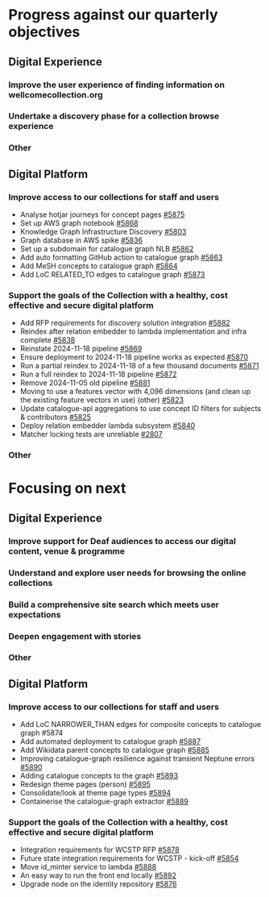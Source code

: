 # Progress against our quarterly objectives
## Digital Experience
### Improve the user experience of finding information on wellcomecollection.org


### Undertake a discovery phase for a collection browse experience




### Other


## Digital Platform
### Improve access to our collections for staff and users
-	Analyse hotjar journeys for concept pages [#5875](https://github.com/wellcomecollection/platform/issues/5875)
-	Set up AWS graph notebook [#5868](https://github.com/wellcomecollection/platform/issues/5868)
-	Knowledge Graph Infrastructure Discovery [#5803](https://github.com/wellcomecollection/platform/issues/5803)
-	Graph database in AWS spike [#5836](https://github.com/wellcomecollection/platform/issues/5836)
-	Set up a subdomain for catalogue graph NLB [#5862](https://github.com/wellcomecollection/platform/issues/5862)
-	Add auto formatting GitHub action to catalogue graph [#5863](https://github.com/wellcomecollection/platform/issues/5863)
-	Add MeSH concepts to catalogue graph [#5864](https://github.com/wellcomecollection/platform/issues/5864#event-16004246297)
-	Add LoC RELATED_TO edges to catalogue graph [#5873](https://github.com/wellcomecollection/platform/issues/5873)

### Support the goals of the Collection with a healthy, cost effective and secure digital platform
- Add RFP requirements for discovery solution integration [#5882](https://github.com/wellcomecollection/platform/issues/5882)
-	Reindex after relation embedder to lambda implementation and infra complete [#5838](https://github.com/wellcomecollection/platform/issues/5838)
-	Reinstate 2024-11-18 pipeline [#5869](https://github.com/wellcomecollection/platform/issues/5869)
-	Ensure deployment to 2024-11-18 pipeline works as expected [#5870](https://github.com/wellcomecollection/platform/issues/5870)
-	Run a partial reindex to 2024-11-18 of a few thousand documents [#5871](https://github.com/wellcomecollection/platform/issues/5871)
-	Run a full reindex to 2024-11-18 pipeline [#5872](https://github.com/wellcomecollection/platform/issues/5872)
-	Remove 2024-11-05 old pipeline [#5881](https://github.com/wellcomecollection/platform/issues/5881)
-	Moving to use a features vector with 4,096 dimensions (and clean up the existing feature vectors in use) (other) [#5823](https://github.com/wellcomecollection/platform/issues/5823)
-	Update catalogue-api aggregations to use concept ID filters for subjects & contributors [#5825](https://github.com/wellcomecollection/platform/issues/5825)
-	Deploy relation embedder lambda subsystem [#5840](https://github.com/wellcomecollection/platform/issues/5840)
-	Matcher locking tests are unreliable [#2807](https://github.com/wellcomecollection/catalogue-pipeline/issues/2807)

### Other



# Focusing on next
## Digital Experience
### Improve support for Deaf audiences to access our digital content, venue & programme

### Understand and explore user needs for browsing the online collections


### Build a comprehensive site search which meets user expectations


### Deepen engagement with stories


### Other



## Digital Platform
### Improve access to our collections for staff and users
-	Add LoC NARROWER_THAN edges for composite concepts to catalogue graph #5874
-	Add automated deployment to catalogue graph [#5887](https://github.com/wellcomecollection/platform/issues/5887)
-	Add Wikidata parent concepts to catalogue graph [#5885](https://github.com/wellcomecollection/platform/issues/5885)
-	Improving catalogue-graph resilience against transient Neptune errors [#5890](https://github.com/wellcomecollection/platform/issues/5890)
-	Adding catalogue concepts to the graph [#5893](https://github.com/wellcomecollection/platform/issues/5893)
-	Redesign theme pages (person) [#5895](https://github.com/wellcomecollection/platform/issues/5895)
-	Consolidate/look at theme page types [#5894](https://github.com/wellcomecollection/platform/issues/5894)
-	Containerise the catalogue-graph extractor [#5889](https://github.com/wellcomecollection/platform/issues/5889)

### Support the goals of the Collection with a healthy, cost effective and secure digital platform
- Integration requirements for WCSTP RFP [#5878](https://github.com/wellcomecollection/platform/issues/5878)
-	Future state integration requirements for WCSTP - kick-off [#5854](https://github.com/wellcomecollection/platform/issues/5854)
-	Move id_minter service to lambda [#5888](https://github.com/wellcomecollection/platform/issues/5888)
-	An easy way to run the front end locally [#5892](https://github.com/wellcomecollection/platform/issues/5892)
-	Upgrade node on the identity repository [#5876](https://github.com/wellcomecollection/platform/issues/5876)
